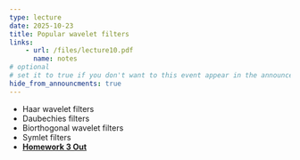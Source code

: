 ```yaml
---
type: lecture
date: 2025-10-23
title: Popular wavelet filters
links:
    - url: /files/lecture10.pdf
      name: notes
# optional
# set it to true if you don't want to this event appear in the announcements section
hide_from_announcments: true
---
```

- Haar wavelet filters
- Daubechies filters
- Biorthogonal wavelet filters
- Symlet filters
- [**Homework 3 Out**](https://canvas.ucsd.edu/courses/68562/files?preview=16370574)

